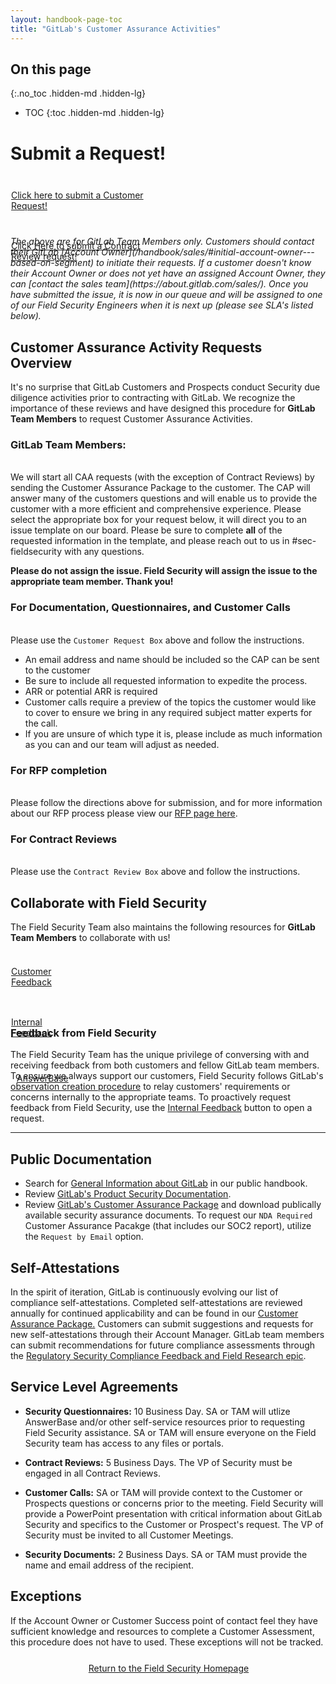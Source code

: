 ```yaml
---
layout: handbook-page-toc
title: "GitLab's Customer Assurance Activities"
---
```

<link rel="stylesheet" type="text/css" href="/stylesheets/biztech.css" />

## On this page
{:.no_toc .hidden-md .hidden-lg}

- TOC
{:toc .hidden-md .hidden-lg}

# Submit a Request!

<div class="flex-row" markdown="0" style="height:80px">
       <a href="https://gitlab.com/gitlab-com/gl-security/security-assurance/field-security-team/customer-assurance-activities/caa-servicedesk/-/issues/new?issuable_template=main_template" class="btn btn-purple-inv" style="width:45%;height:100%;margin:1px;display:flex;justify-content:center;align-items:center;">Click here to submit a Customer Request!</a>
       <a href="https://gitlab.com/gitlab-com/gl-security/security-assurance/field-security-team/customer-assurance-activities/caa-servicedesk/-/issues/new?issuable_template=Contract%20Review%20CAA" class="btn btn-purple-inv" style="width:45%;height:100%;margin:1px;display:flex;justify-content:center;align-items:center;">Click Here to submit a Contract Review request!</a>
    
</div>   

<br>
<i>The above are for GitLab Team Members only. Customers should contact their GitLab [Account Owner](/handbook/sales/#initial-account-owner---based-on-segment) to initiate their requests. If a customer doesn't know their Account Owner or does not yet have an assigned Account Owner, they can [contact the sales team](https://about.gitlab.com/sales/). Once you have submitted the issue, it is now in our queue and will be assigned to one of our Field Security Engineers when it is next up (please see SLA's listed below). </i>
<br>

## Customer Assurance Activity Requests Overview

It's no surprise that GitLab Customers and Prospects conduct Security due diligence activities prior to contracting with GitLab. We recognize the importance of these reviews and have designed this procedure for **GitLab Team Members** to request Customer Assurance Activities. 

### **GitLab Team Members**: 
<br>We will start all CAA requests (with the exception of Contract Reviews) by sending the Customer Assurance Package to the customer. The CAP will answer many of the customers questions and will enable us to provide the customer with a more efficient and comprehensive experience. Please select the appropriate box for your request below, it will direct you to an issue template on our board. 
Please be sure to complete **all** of the requested information in the template, and please reach out to us in #sec-fieldsecurity with any questions. 

**Please do not assign the issue. Field Security will assign the issue to the appropriate team member. Thank you!**

### For Documentation, Questionnaires, and Customer Calls
<br>Please use the `Customer Request Box` above and follow the instructions. 
* An email address and name should be included so the CAP can be sent to the customer
* Be sure to include all requested information to expedite the process. 
* ARR or potential ARR is required
* Customer calls require a preview of the topics the customer would like to cover to ensure we bring in any required subject matter experts for the call. 
* If you are unsure of which type it is, please include as much information as you can and our team will adjust as needed. 

### For RFP completion
<br>Please follow the directions above for submission, and for more information about our RFP process please view our [RFP page here](https://about.gitlab.com/handbook/engineering/security/security-assurance/field-security/Field-Security-RFP.html). 

### For Contract Reviews 
<br>Please use the `Contract Review Box` above and follow the instructions.

## Collaborate with Field Security

The Field Security Team also maintains the following resources for **GitLab Team Members** to collaborate with us!
<div class="flex-row" markdown="0" style="height:80px">
       <a href="https://gitlab.com/gitlab-com/gl-security/security-assurance/field-security-team/field-security/-/issues/new?issuable_template=customer%20feedback" class="btn btn-purple-inv" style="width:20%;height:100%;margin:1px;display:flex;justify-content:center;align-items:center;">Customer Feedback</a>
       <a href="https://gitlab.com/gitlab-com/gl-security/security-assurance/field-security-team/field-security/-/issues/new?issuable_template=internal%20feedback%20request" class="btn btn-purple-inv" style="width:20%;height:100%;margin:1px;display:flex;justify-content:center;align-items:center;">Internal Feedback</a>
       <a href="/handbook/engineering/security/security-assurance/field-security/answerbase.html" class="btn btn-purple-inv" style="width:20%;height:100%;margin:1px;display:flex;justify-content:center;align-items:center;">AnswerBase</a>
</div>   
<br>

### Feedback from Field Security

The Field Security Team has the unique privilege of conversing with and receiving feedback from both customers and fellow GitLab team members. To ensure we always support our customers, Field Security follows GitLab's [observation creation procedure](https://about.gitlab.com/handbook/engineering/security/security-assurance/observation-management-procedure.html) to relay customers' requirements or concerns internally to the appropriate teams. To proactively request feedback from Field Security, use the [Internal Feedback](https://about.gitlab.com/handbook/engineering/security/security-assurance/field-security/customer-security-assessment-process.html#collaborate-with-field-security) button to open a request.

---

## Public Documentation

* Search for [General Information about GitLab](https://about.gitlab.com) in our public handbook.
* Review [GitLab's Product Security Documentation](https://docs.gitlab.com).
* Review [GitLab's Customer Assurance Package](https://about.gitlab.com/security/cap/) and download publically available security assurance documents. To request our `NDA Required` Customer Assurance Pacakge (that includes our SOC2 report), utilize the `Request by Email` option. 

## Self-Attestations

In the spirit of iteration, GitLab is continuously evolving our list of compliance self-attestations. Completed self-attestations are reviewed annually for continued applicability and can be found in our [Customer Assurance Package.](https://about.gitlab.com/security/cap/) Customers can submit suggestions and requests for new self-attestations through their Account Manager. GitLab team members can submit recommendations for future compliance assessments through the [Regulatory Security Compliance Feedback and Field Research epic](https://gitlab.com/groups/gitlab-com/gl-security/-/epics/56).

## Service Level Agreements 

- **Security Questionnaires:** 10 Business Day. SA or TAM will utlize AnswerBase and/or other self-service resources prior to requesting Field Security assistance. SA or TAM will ensure everyone on the Field Security team has access to any files or portals.

- **Contract Reviews:** 5 Business Days. The VP of Security must be engaged in all Contract Reviews. 

- **Customer Calls:** SA or TAM will provide context to the Customer or Prospects questions or concerns prior to the meeting. Field Security will provide a PowerPoint presentation with critical information about GitLab Security and specifics to the Customer or Prospect's request. The VP of Security must be invited to all Customer Meetings. 

- **Security Documents:** 2 Business Days. SA or TAM must provide the name and email address of the recipient. 

## Exceptions
If the Account Owner or Customer Success point of contact feel they have sufficient knowledge and resources to complete a Customer Assessment, this procedure does not have to used. These exceptions will not be tracked. 

<div class="flex-row" markdown="0" style="height:40px">
    <a href="https://about.gitlab.com/handbook/engineering/security/security-assurance/field-security/" class="btn btn-purple-inv" style="width:100%;height:100%;margin:1px;display:flex;justify-content:center;align-items:center;">Return to the Field Security Homepage</a>
</div> 
